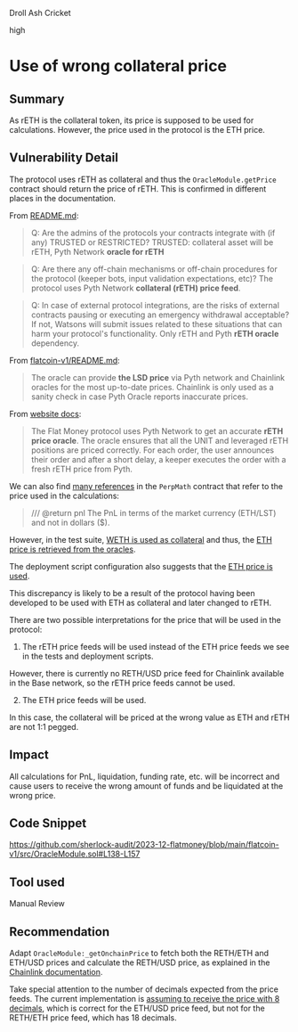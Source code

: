 Droll Ash Cricket

high

# Use of wrong collateral price

## Summary

As rETH is the collateral token, its price is supposed to be used for calculations. However, the price used in the protocol is the ETH price.

## Vulnerability Detail

The protocol uses rETH as collateral and thus the `OracleModule.getPrice` contract should return the price of rETH. This is confirmed in different places in the documentation.

From [README.md](https://github.com/sherlock-audit/2023-12-flatmoney/blob/main/README.md):

> Q: Are the admins of the protocols your contracts integrate with (if any) TRUSTED or RESTRICTED?
TRUSTED: collateral asset will be rETH, Pyth Network **oracle for rETH**

> Q: Are there any off-chain mechanisms or off-chain procedures for the protocol (keeper bots, input validation expectations, etc)?
The protocol uses Pyth Network **collateral (rETH) price feed**.

> Q: In case of external protocol integrations, are the risks of external contracts pausing or executing an emergency withdrawal acceptable? If not, Watsons will submit issues related to these situations that can harm your protocol's functionality.
Only rETH and Pyth **rETH oracle** dependency.

From [flatcoin-v1/README.md](https://github.com/sherlock-audit/2023-12-flatmoney/blob/main/flatcoin-v1/README.md):

> The oracle can provide **the LSD price** via Pyth network and Chainlink oracles for the most up-to-date prices. Chainlink is only used as a sanity check in case Pyth Oracle reports inaccurate prices.

From [website docs](https://docs.flat.money/pyth-network-price-oracle):

> The Flat Money protocol uses Pyth Network to get an accurate **rETH price oracle**. The oracle ensures that all the UNIT and leveraged rETH positions are priced correctly.
For each order, the user announces their order and after a short delay, a keeper executes the order with a fresh rETH price from Pyth. 

We can also find [many references](https://github.com/sherlock-audit/2023-12-flatmoney/blob/main/flatcoin-v1/src/libraries/PerpMath.sol#L169-L174) in the `PerpMath` contract that refer to the price used in the calculations:

> /// @return pnl The PnL in terms of the market currency (ETH/LST) and not in dollars ($).

However, in the test suite, [WETH is used as collateral](https://github.com/sherlock-audit/2023-12-flatmoney/blob/main/flatcoin-v1/test/helpers/Setup.sol#L141) and thus, the [ETH price is retrieved from the oracles](https://github.com/sherlock-audit/2023-12-flatmoney/blob/main/flatcoin-v1/test/helpers/Setup.sol#L164-L182).

The deployment script configuration also suggests that the [ETH price is used](https://github.com/sherlock-audit/2023-12-flatmoney/blob/main/flatcoin-v1/scripts/deployment/configs/FlatcoinVault.config.js#L3).

This discrepancy is likely to be a result of the protocol having been developed to be used with ETH as collateral and later changed to rETH.

There are two possible interpretations for the price that will be used in the protocol:

1) The rETH price feeds will be used instead of the ETH price feeds we see in the tests and deployment scripts.

However, there is currently no RETH/USD price feed for Chainlink available in the Base network, so the rETH price feeds cannot be used.

2) The ETH price feeds will be used.

In this case, the collateral will be priced at the wrong value as ETH and rETH are not 1:1 pegged.

## Impact

All calculations for PnL, liquidation, funding rate, etc. will be incorrect and cause users to receive the wrong amount of funds and be liquidated at the wrong price.

## Code Snippet

https://github.com/sherlock-audit/2023-12-flatmoney/blob/main/flatcoin-v1/src/OracleModule.sol#L138-L157

## Tool used

Manual Review

## Recommendation

Adapt `OracleModule:_getOnchainPrice` to fetch both the RETH/ETH and ETH/USD prices and calculate the RETH/USD price, as explained in the [Chainlink documentation](https://docs.chain.link/data-feeds/using-data-feeds#getting-a-different-price-denomination).

Take special attention to the number of decimals expected from the price feeds. The current implementation is [assuming to receive the price with 8 decimals](https://github.com/sherlock-audit/2023-12-flatmoney/blob/main/flatcoin-v1/src/OracleModule.sol#L152), which is correct for the ETH/USD price feed, but not for the RETH/ETH price feed, which has 18 decimals.